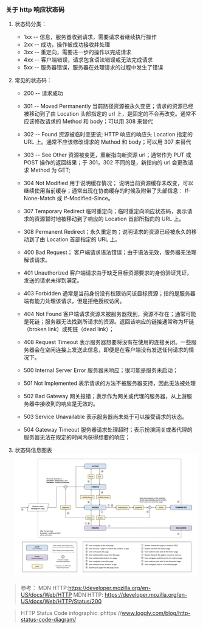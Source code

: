### 关于 http 响应状态码

1. 状态码分类：

   - 1xx -- 信息，服务器收到请求，需要请求者继续执行操作
   - 2xx -- 成功，操作被成功接收并处理
   - 3xx -- 重定向，需要进一步的操作以完成请求
   - 4xx -- 客户端错误，请求包含语法错误或无法完成请求
   - 5xx -- 服务器错误，服务器在处理请求的过程中发生了错误

2. 常见的状态码：

   - 200 -- 请求成功

   - 301 -- Moved Permanently 当前路径资源被永久变更；请求的资源已经被移动到了由 Location 头部指定的 url 上，是固定的不会再改变。通常不应该修改请求的 Method 和 body；可以用 308 来替代
   - 302 -- Found 资源被临时变更该; HTTP 响应的响应头 Location 指定的 URL 上。通常不应该修改请求的 Method 和 body；可以用 307 来替代
   - 303 -- See Other 资源被变更，重新指向新资源 url；通常作为 PUT 或 POST 操作的返回结果；于 301，302 不同的是，新指向的 url 会更改请求 Method 为 GET;
   - 304 Not Modified 用于说明缓存情况； 说明当前资源缓存未改变，可以继续使用当前缓存；通常出现在协商缓存的时候及附带了头部信息： If-None-Match 或 If-Modified-Since。
   - 307 Temporary Redirect 临时重定向；临时重定向响应状态码，表示请求的资源暂时地被移动到了响应的 Location 首部所指向的 URL 上。
   - 308 Permanent Redirect；永久重定向；说明请求的资源已经被永久的移动到了由 Location 首部指定的 URL 上。

   - 400 Bad Request； 客户端请求语法错误；由于语法无效，服务器无法理解该请求。
   - 401 Unauthorized 客户端请求由于缺乏目标资源要求的身份验证凭证，发送的请求未得到满足。
   - 403 Forbidden 通常是当前身份没有权限访问该目标资源；指的是服务器端有能力处理该请求，但是拒绝授权访问。
   - 404 Not Found 客户端请求资源未被服务器找到，资源不存在；通常可能是死链；服务器无法找到所请求的资源。返回该响应的链接通常称为坏链（broken link）或死链（dead link）；
   - 408 Request Timeout 表示服务器想要将没有在使用的连接关闭。一些服务器会在空闲连接上发送此信息，即便是在客户端没有发送任何请求的情况下。

   - 500 Internal Server Error 服务器未响应；很可能是服务未启动；
   - 501 Not Implemented 表示请求的方法不被服务器支持，因此无法被处理
   - 502 Bad Gateway 网关报错；表示作为网关或代理的服务器，从上游服务器中接收到的响应是无效的。
   - 503 Service Unavailable 表示服务器尚未处于可以接受请求的状态。
   - 504 Gateway Timeout 服务器请求处理超时；表示扮演网关或者代理的服务器无法在规定的时间内获得想要的响应；

3. 状态码信息图表
   ![../../../Images/page-lifecycle-state.png](../../../Images/page-lifecycle-state.png)

> 参考：
> MDN HTTP:https://developer.mozilla.org/en-US/docs/Web/HTTP
> MDN HTTP: https://developer.mozilla.org/en-US/docs/Web/HTTP/Status/200

> HTTP Status Code infographic: phttps://www.loggly.com/blog/http-status-code-diagram/
